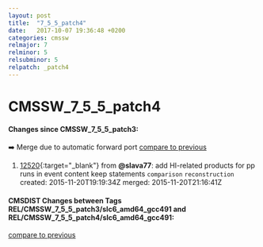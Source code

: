 ```yaml
---
layout: post
title:  "7_5_5_patch4"
date:   2017-10-07 19:36:48 +0200
categories: cmssw
relmajor: 7
relminor: 5
relsubminor: 5
relpatch: _patch4
---
```


# CMSSW_7_5_5_patch4
#### Changes since CMSSW_7_5_5_patch3:

:arrow_right: Merge due to automatic forward port
[compare to previous](https://github.com/cms-sw/cmssw/compare/CMSSW_7_5_5_patch3...CMSSW_7_5_5_patch4)



1. [12520](http://github.com/cms-sw/cmssw/pull/12520){:target="_blank"}  from **@slava77**: add HI-related products for pp runs in event content keep statements `comparison`  `reconstruction`  created: 2015-11-20T19:19:34Z merged: 2015-11-20T21:16:41Z

#### CMSDIST Changes between Tags REL/CMSSW_7_5_5_patch3/slc6_amd64_gcc491 and REL/CMSSW_7_5_5_patch4/slc6_amd64_gcc491:

[compare to previous](https://github.com/cms-sw/cmsdist/compare/REL/CMSSW_7_5_5_patch3/slc6_amd64_gcc491...REL/CMSSW_7_5_5_patch4/slc6_amd64_gcc491)


